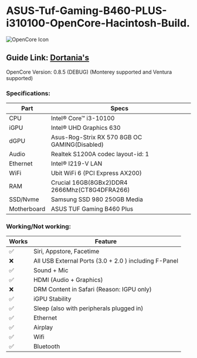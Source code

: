 # ASUS-Tuf-Gaming-B460-PLUS-i310100-OpenCore-Hacintosh-Build.
![OpenCore Icon](https://github.com/acidanthera/OpenCorePkg/raw/master/Docs/Logos/OpenCore_with_text_Small.png)

## Guide Link: [Dortania's](https://dortania.github.io/OpenCore-Install-Guide/)

OpenCore Version: 0.8.5 (DEBUG) (Monterey supported and Ventura supported)

### Specifications:
| Part        | Specs                                       |
|-------------|---------------------------------------------|
|CPU          |Intel® Core™ i3-10100                        |
|iGPU         |Intel® UHD Graphics 630                      |
|dGPU	        |Asus-Rog-Strix RX 570 8GB OC GAMING(Disabled)|
|Audio        |Realtek S1200A codec layout-id: 1            |
|Ethernet     |Intel® I219-V LAN                            |
|WiFi	        |Ubit WiFi 6 (PCI Express AX200)              |
|RAM	        |Crucial 16GB(8GBx2)DDR4 2666Mhz(CT8G4DFRA266)|
|SSD/Nvme	    |Samsung SSD 980 250GB Media                  |
|Motherboard	|ASUS TUF Gaming B460 Plus                    |

### Working/Not working:

| Works              | Feature                                               |
|--------------------|-------------------------------------------------------|
| :white_check_mark: | Siri, Appstore, Facetime                              |
| :x:                | All USB External Ports (3.0 + 2.0 ) including F-Panel |
| :white_check_mark: | Sound + Mic                                           |
| :white_check_mark: | HDMI (Audio + Graphics)                               |
| :x:                | DRM Content in Safari (Reason: IGPU only)             |
| :white_check_mark: | iGPU Stability                                        |
| :white_check_mark: | Sleep (also with peripherals plugged in)              |
| :white_check_mark: | Ethernet                                              |
| :white_check_mark: | Airplay                                               |
| :white_check_mark: | Wifi                                                  |
| :white_check_mark: | Bluetooth                                             |
